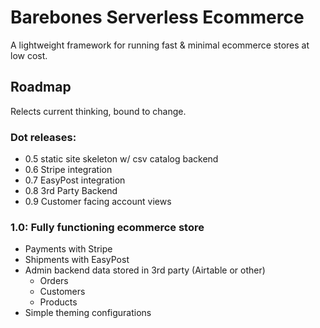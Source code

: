 # Barebones Serverless Ecommerce
A lightweight framework for running fast & minimal ecommerce stores at low cost. 

## Roadmap
Relects current thinking, bound to change.

### Dot releases:
- 0.5 static site skeleton w/ csv catalog backend
- 0.6 Stripe integration
- 0.7 EasyPost integration
- 0.8 3rd Party Backend
- 0.9 Customer facing account views

### 1.0: Fully functioning ecommerce store 
- Payments with Stripe
- Shipments with EasyPost
- Admin backend data stored in 3rd party (Airtable or other)   
    - Orders
    - Customers
    - Products
- Simple theming configurations